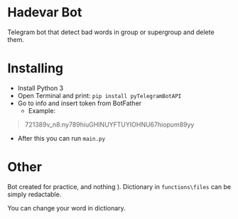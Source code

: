 # Hadevar Bot
Telegram bot that detect bad words in group or supergroup and delete them.

# Installing
- Install Python 3
- Open Terminal and print: `pip install pyTelegramBotAPI`
- Go to info and insert token from BotFather 
    - Example:
> 721389v_n8:ny789hiuGHINUYFTUYIOHNU67hiopum89yy
- After this you can run `main.py`

# Other
Bot created for practice, and nothing ). Dictionary in `functions\files` can be simply redactable.

You can change your word in dictionary.

